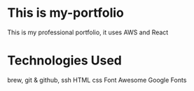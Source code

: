# This is my-portfolio

This is my professional portfolio, it uses AWS and React

# Technologies Used
brew,
git & github,
ssh
HTML
css
Font Awesome
Google Fonts
